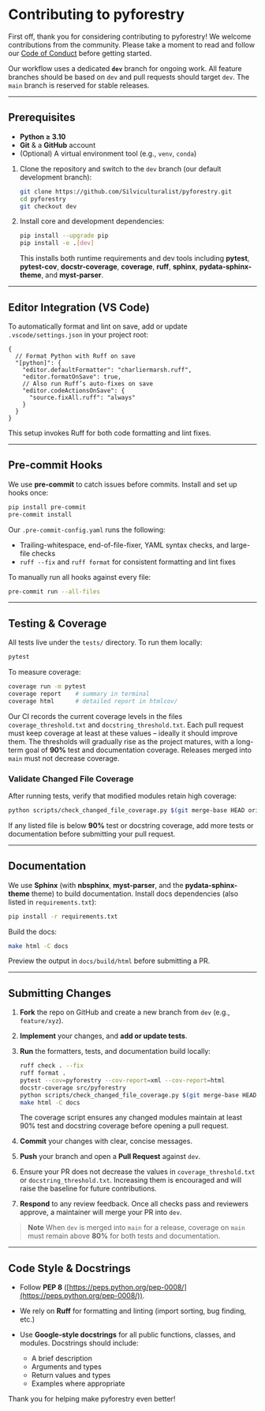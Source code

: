 # Contributing to pyforestry

First off, thank you for considering contributing to pyforestry! We welcome contributions from the community. Please take a moment to read and follow our [Code of Conduct](CODE_OF_CONDUCT.md) before getting started.

Our workflow uses a dedicated **`dev`** branch for ongoing work. All feature branches
should be based on `dev` and pull requests should target `dev`. The `main` branch is reserved for stable releases.

---

## Prerequisites

* **Python ≥ 3.10**
* **Git** & a **GitHub** account
* (Optional) A virtual environment tool (e.g., `venv`, `conda`)

1. Clone the repository and switch to the `dev` branch (our default development branch):

   ```bash
   git clone https://github.com/Silviculturalist/pyforestry.git
   cd pyforestry
   git checkout dev
   ```
2. Install core and development dependencies:

   ```bash
   pip install --upgrade pip
   pip install -e .[dev]
   ```

   This installs both runtime requirements and dev tools including **pytest**, **pytest-cov**, **docstr-coverage**, **coverage**, **ruff**, **sphinx**, **pydata-sphinx-theme**, and **myst-parser**.

---

## Editor Integration (VS Code)

To automatically format and lint on save, add or update `.vscode/settings.json` in your project root:

```jsonc
{
  // Format Python with Ruff on save
  "[python]": {
    "editor.defaultFormatter": "charliermarsh.ruff",
    "editor.formatOnSave": true,
    // Also run Ruff’s auto-fixes on save
    "editor.codeActionsOnSave": {
      "source.fixAll.ruff": "always"
    }
  }
}
```

This setup invokes Ruff for both code formatting and lint fixes.

---

## Pre‑commit Hooks

We use **pre-commit** to catch issues before commits. Install and set up hooks once:

```bash
pip install pre-commit
pre-commit install
```

Our `.pre-commit-config.yaml` runs the following:

* Trailing-whitespace, end-of-file-fixer, YAML syntax checks, and large-file checks
* `ruff --fix` and `ruff format` for consistent formatting and lint fixes

To manually run all hooks against every file:

```bash
pre-commit run --all-files
```

---

## Testing & Coverage

All tests live under the `tests/` directory. To run them locally:

```bash
pytest
```

To measure coverage:

```bash
coverage run -m pytest
coverage report    # summary in terminal
coverage html      # detailed report in htmlcov/
```

Our CI records the current coverage levels in the files
`coverage_threshold.txt` and `docstring_threshold.txt`.
Each pull request must keep coverage at least at these values – ideally it
should improve them.  The thresholds will gradually rise as the project
matures, with a long-term goal of **90%** test and documentation coverage.
Releases merged into `main` must not decrease coverage.

### Validate Changed File Coverage

After running tests, verify that modified modules retain high coverage:

```bash
python scripts/check_changed_file_coverage.py $(git merge-base HEAD origin/dev)
```

If any listed file is below **90%** test or docstring coverage, add more tests or
documentation before submitting your pull request.

---

## Documentation

We use **Sphinx** (with **nbsphinx**, **myst-parser**, and the **pydata-sphinx-theme** theme) to build documentation. Install docs dependencies (also listed in `requirements.txt`):

```bash
pip install -r requirements.txt
```

Build the docs:

```bash
make html -C docs
```

Preview the output in `docs/build/html` before submitting a PR.

---

## Submitting Changes

1. **Fork** the repo on GitHub and create a new branch from `dev` (e.g., `feature/xyz`).
2. **Implement** your changes, and **add or update tests**.
3. **Run** the formatters, tests, and documentation build locally:

   ```bash
   ruff check . --fix
   ruff format .
   pytest --cov=pyforestry --cov-report=xml --cov-report=html
   docstr-coverage src/pyforestry
   python scripts/check_changed_file_coverage.py $(git merge-base HEAD origin/dev)
   make html -C docs
   ```
   The coverage script ensures any changed modules maintain at least
   90% test and docstring coverage before opening a pull request.
4. **Commit** your changes with clear, concise messages.
5. **Push** your branch and open a **Pull Request** against `dev`.
6. Ensure your PR does not decrease the values in `coverage_threshold.txt` or
   `docstring_threshold.txt`. Increasing them is encouraged and will raise the
   baseline for future contributions.
7. **Respond** to any review feedback. Once all checks pass and reviewers approve, a maintainer will merge your PR into `dev`.

> **Note**
> When `dev` is merged into `main` for a release, coverage on `main` must remain above **80%** for both tests and documentation.

---

## Code Style & Docstrings

* Follow **PEP 8** ([https://peps.python.org/pep-0008/](https://peps.python.org/pep-0008/)).
* We rely on **Ruff** for formatting and linting (import sorting, bug finding, etc.)
* Use **Google-style docstrings** for all public functions, classes, and modules. Docstrings should include:

  * A brief description
  * Arguments and types
  * Return values and types
  * Examples where appropriate

Thank you for helping make pyforestry even better!
